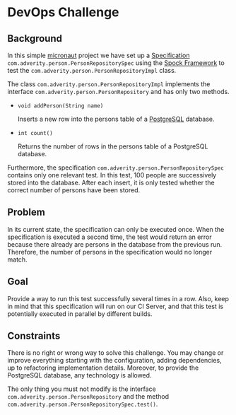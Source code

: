 # DevOps Challenge

## Background

In this simple [micronaut](https://micronaut.io/) project we have set up a
[Specification](http://spockframework.org/spock/docs/1.0/spock_primer.html#_specification)
`com.adverity.person.PersonRepositorySpec` using
the [Spock Framework](http://spockframework.org/) to test the
`com.adverity.person.PersonRepositoryImpl` class.

The class `com.adverity.person.PersonRepositoryImpl` implements the 
interface `com.adverity.person.PersonRepository` and has only two methods.

- `void addPerson(String name)`

  Inserts a new row into the persons table of a [PostgreSQL](https://www.postgresql.org/) database.

- `int count()`
  
  Returns the number of rows in the persons table of a PostgreSQL database.


Furthermore, the specification `com.adverity.person.PersonRepositorySpec` 
contains only one relevant test. In this test, 100 people are
successively stored into the database. 
After each insert, it is only tested whether the correct
number of persons have been stored.

## Problem

In its current state, the specification can only be executed once.
When the specification is executed a second time, 
the test would return an error because there already are persons in the database from
the previous run.
Therefore, the number of persons in the specification would no longer match.

## Goal

Provide a way to run this test successfully several times in a row. Also,
keep in mind that this specification will run on our CI Server,
and that this test is potentially executed in parallel by different builds.

## Constraints

There is no right or wrong way to solve this challenge.
You may change or improve everything starting with the configuration,
adding dependencies, up to refactoring implementation details.
Moreover, to provide the PostgreSQL database, any technology is allowed.

The only thing you must not modify is the interface `com.adverity.person.PersonRepository` and 
the method `com.adverity.person.PersonRepositorySpec.test()`.

